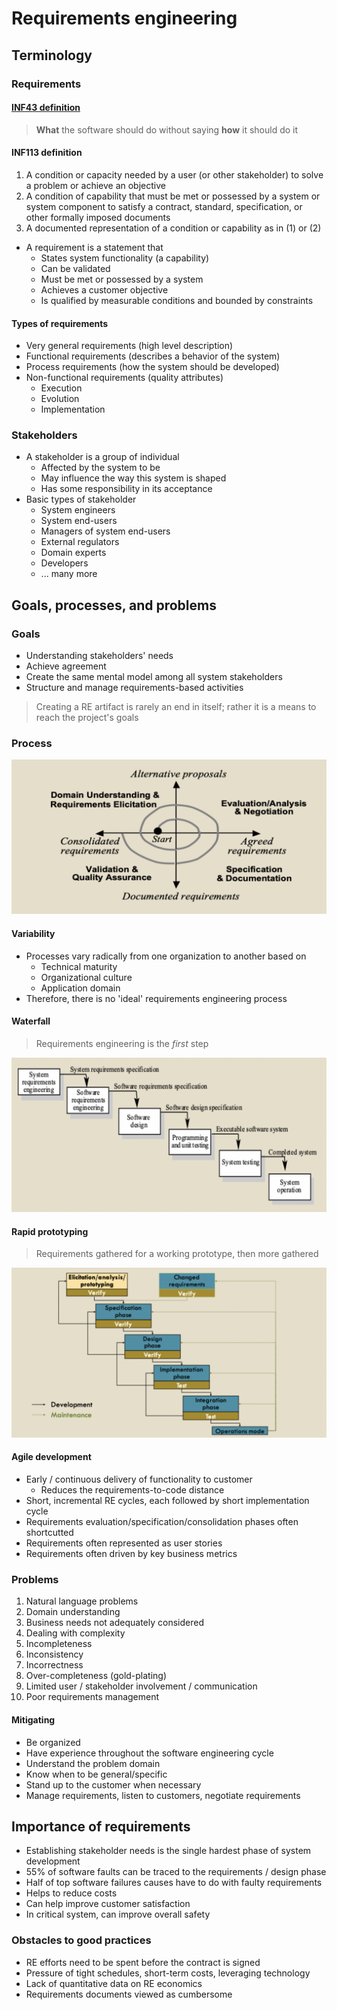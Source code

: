 # Requirements engineering

## Terminology

### Requirements

#### [INF43 definition](../../../fall-2020/in4matx-43/week2/lecture-3.md)

> **What** the software should do without saying **how** it should do it

#### INF113 definition

1) A condition or capacity needed by a user (or other stakeholder) to solve a problem or achieve an objective
2) A condition of capability that must be met or possessed by a system or system component to satisfy a contract, standard, specification, or other formally imposed documents
3) A documented representation of a condition or capability as in (1) or (2)

- A requirement is a statement that
	- States system functionality (a capability)
	- Can be validated
	- Must be met or possessed by a system
	- Achieves a customer objective
	- Is qualified by measurable conditions and bounded by constraints

#### Types of requirements

- Very general requirements (high level description)
- Functional requirements (describes a behavior of the system)
- Process requirements (how the system should be developed)
- Non-functional requirements (quality attributes)
	- Execution
	- Evolution
	- Implementation

### Stakeholders

- A stakeholder is a group of individual
	- Affected by the system to be
	- May influence the way this system is shaped
	- Has some responsibility in its acceptance
- Basic types of stakeholder
	- System engineers
	- System end-users
	- Managers of system end-users
	- External regulators
	- Domain experts
	- Developers
	- ... many more

## Goals, processes, and problems

### Goals

- Understanding stakeholders' needs
- Achieve agreement
- Create the same mental model among all system stakeholders
- Structure and manage requirements-based activities

> Creating a RE artifact is rarely an end in itself; rather it is a means to reach the project's goals

### Process

![RE Process](./figures/re-process.png)

#### Variability

- Processes vary radically from one organization to another based on
	- Technical maturity
	- Organizational culture
	- Application domain
- Therefore, there is no 'ideal' requirements engineering process

#### Waterfall

> Requirements engineering is the *first* step

![RE in Waterfall](./figures/re-in-waterfall.png)

#### Rapid prototyping

> Requirements gathered for a working prototype, then more gathered

![RE in Rapid Prototyping](./figures/re-in-rapid-prototyping.png)

#### Agile development

- Early / continuous delivery of functionality to customer
	- Reduces the requirements-to-code distance
- Short, incremental RE cycles, each followed by short implementation cycle
- Requirements evaluation/specification/consolidation phases often shortcutted
- Requirements often represented as user stories
- Requirements often driven by key business metrics

### Problems

1) Natural language problems
2) Domain understanding
3) Business needs not adequately considered
4) Dealing with complexity
5) Incompleteness
6) Inconsistency
7) Incorrectness
8) Over-completeness (gold-plating)
9) Limited user / stakeholder involvement / communication
10) Poor requirements management

#### Mitigating

- Be organized
- Have experience throughout the software engineering cycle
- Understand the problem domain
- Know when to be general/specific
- Stand up to the customer when necessary
- Manage requirements, listen to customers, negotiate requirements

## Importance of requirements

- Establishing stakeholder needs is the single hardest phase of system development
- 55% of software faults can be traced to the requirements / design phase
- Half of top software failures causes have to do with faulty requirements
- Helps to reduce costs
- Can help improve customer satisfaction
- In critical system, can improve overall safety

### Obstacles to good practices

- RE efforts need to be spent before the contract is signed
- Pressure of tight schedules, short-term costs, leveraging technology
- Lack of quantitative data on RE economics
- Requirements documents viewed as cumbersome